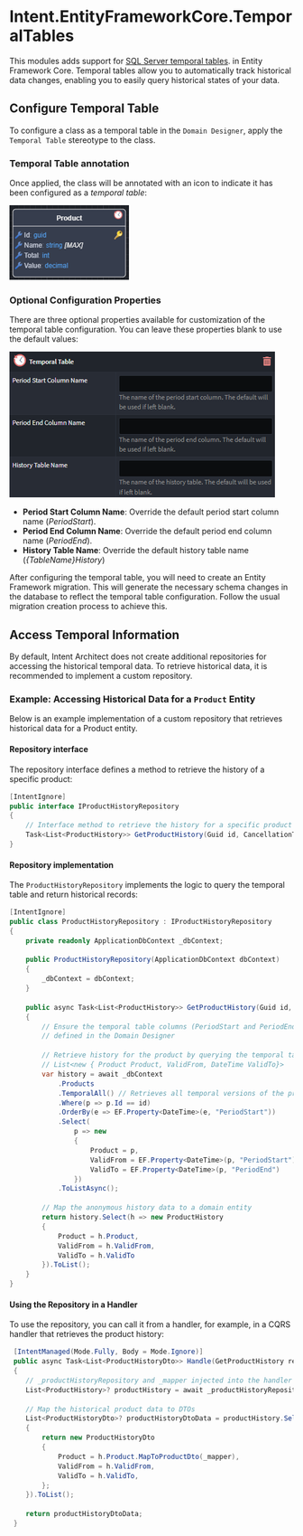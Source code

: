 ﻿# Intent.EntityFrameworkCore.TemporalTables

This modules adds support for [SQL Server temporal tables](https://learn.microsoft.com/en-us/ef/core/providers/sql-server/temporal-tables). in Entity Framework Core. Temporal tables allow you to automatically track historical data changes, enabling you to easily query historical states of your data.

## Configure Temporal Table

To configure a class as a temporal table in the `Domain Designer`, apply the `Temporal Table` stereotype to the class.

### Temporal Table annotation

Once applied, the class will be annotated with an icon to indicate it has been configured as a _temporal table_:

![Annotated](images/temporal-annotation.png)

### Optional Configuration Properties

There are three optional properties available for customization of the temporal table configuration. You can leave these properties blank to use the default values:

![Properties](images/temporal-table-properties.png)

- **Period Start Column Name**: Override the default period start column name (_PeriodStart_).
- **Period End Column Name**: Override the default period end column name (_PeriodEnd_).
- **History Table Name**: Override the default history table name (_{TableName}History_)

After configuring the temporal table, you will need to create an Entity Framework migration. This will generate the necessary schema changes in the database to reflect the temporal table configuration. Follow the usual migration creation process to achieve this.

## Access Temporal Information

By default, Intent Architect does not create additional repositories for accessing the historical temporal data. To retrieve historical data, it is recommended to implement a custom repository.

### Example: Accessing Historical Data for a `Product` Entity

Below is an example implementation of a custom repository that retrieves historical data for a Product entity.

#### Repository interface

The repository interface defines a method to retrieve the history of a specific product:

``` csharp
[IntentIgnore]
public interface IProductHistoryRepository
{
    // Interface method to retrieve the history for a specific product
    Task<List<ProductHistory>> GetProductHistory(Guid id, CancellationToken cancellationToken = default);
}
```

#### Repository implementation

The `ProductHistoryRepository` implements the logic to query the temporal table and return historical records:

``` csharp
[IntentIgnore]
public class ProductHistoryRepository : IProductHistoryRepository
{
    private readonly ApplicationDbContext _dbContext;

    public ProductHistoryRepository(ApplicationDbContext dbContext)
    {
        _dbContext = dbContext;
    }

    public async Task<List<ProductHistory>> GetProductHistory(Guid id, CancellationToken cancellationToken = default)
    {
        // Ensure the temporal table columns (PeriodStart and PeriodEnd) match the configuration
        // defined in the Domain Designer

        // Retrieve history for the product by querying the temporal table
        // List<new { Product Product, ValidFrom, DateTime ValidTo}>
        var history = await _dbContext
            .Products
            .TemporalAll() // Retrieves all temporal versions of the product
            .Where(p => p.Id == id)
            .OrderBy(e => EF.Property<DateTime>(e, "PeriodStart"))
            .Select(
                p => new
                {
                    Product = p,
                    ValidFrom = EF.Property<DateTime>(p, "PeriodStart"),
                    ValidTo = EF.Property<DateTime>(p, "PeriodEnd")
                })
            .ToListAsync();

        // Map the anonymous history data to a domain entity
        return history.Select(h => new ProductHistory
        {
            Product = h.Product,
            ValidFrom = h.ValidFrom,
            ValidTo = h.ValidTo
        }).ToList();
    }
}
```

#### Using the Repository in a Handler

To use the repository, you can call it from a handler, for example, in a CQRS handler that retrieves the product history:

``` csharp
 [IntentManaged(Mode.Fully, Body = Mode.Ignore)]
 public async Task<List<ProductHistoryDto>> Handle(GetProductHistory request, CancellationToken cancellationToken)
 {
    // _productHistoryRepository and _mapper injected into the handler constructor
    List<ProductHistory>? productHistory = await _productHistoryRepository.GetProductHistory(request.ProductId, cancellationToken);

    // Map the historical product data to DTOs
    List<ProductHistoryDto>? productHistoryDtoData = productHistory.Select(h =>
    {
        return new ProductHistoryDto
        {
            Product = h.Product.MapToProductDto(_mapper),
            ValidFrom = h.ValidFrom,
            ValidTo = h.ValidTo,
        };
    }).ToList();

    return productHistoryDtoData;
 }
```
